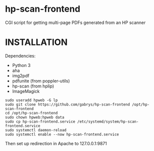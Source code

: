 # hp-scan-frontend

CGI script for getting multi-page PDFs generated from an HP scanner

# INSTALLATION

Dependencies:

* Python 3
* aha
* img2pdf
* pdfunite (from poppler-utils)
* hp-scan (from hplip)
* ImageMagick

```
sudo useradd hpweb -G lp
sudo git clone https://github.com/gabrys/hp-scan-frontend /opt/hp-scan-frontend
cd /opt/hp-scan-frontend
sudo chown hpweb:hpweb data
sudo cp hp-scan-frontend.service /etc/systemd/system/hp-scan-frontend.service
sudo systemctl daemon-reload
sudo systemctl enable --now hp-scan-frontend.service
```

Then set up redirection in Apache to 127.0.0.1:9871
